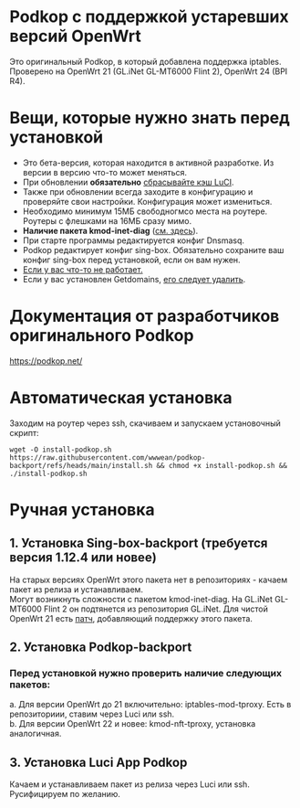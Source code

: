 # Podkop с поддержкой устаревших версий OpenWrt

Это оригинальный Podkop, в который добавлена поддержка iptables. Проверено на OpenWrt 21 (GL.iNet GL-MT6000 Flint 2), OpenWrt 24 (BPI R4).

# Вещи, которые нужно знать перед установкой
- Это бета-версия, которая находится в активной разработке. Из версии в версию что-то может меняться.
- При обновлении **обязательно** [сбрасывайте кэш LuCI](https://podkop.net/docs/clear-browser-cache/).
- Также при обновлении всегда заходите в конфигурацию и проверяйте свои настройки. Конфигурация может измениться.
- Необходимо минимум 15МБ свободногмсо места на роутере. Роутеры с флешками на 16МБ сразу мимо.
- **Наличие пакета kmod-inet-diag** ([см. здесь](#1-установка-sing-box-backport-требуется-версия-1124-или-новее)).
- При старте программы редактируется конфиг Dnsmasq.
- Podkop редактирует конфиг sing-box. Обязательно сохраните ваш конфиг sing-box перед установкой, если он вам нужен.
- [Если у вас что-то не работает.](https://podkop.net/docs/diagnostics/)
- Если у вас установлен Getdomains, [его следует удалить](https://github.com/itdoginfo/domain-routing-openwrt?tab=readme-ov-file#%D1%81%D0%BA%D1%80%D0%B8%D0%BF%D1%82-%D0%B4%D0%BB%D1%8F-%D1%83%D0%B4%D0%B0%D0%BB%D0%B5%D0%BD%D0%B8%D1%8F).

# Документация от разработчиков оригинального Podkop
https://podkop.net/

# Автоматическая установка
Заходим на роутер через ssh, скачиваем и запускаем установочный скрипт:
```
wget -O install-podkop.sh https://raw.githubusercontent.com/wwwean/podkop-backport/refs/heads/main/install.sh && chmod +x install-podkop.sh && ./install-podkop.sh
```

# Ручная установка
## 1. Установка Sing-box-backport (требуется версия 1.12.4 или новее)
На старых версиях OpenWrt этого пакета нет в репозиториях - качаем пакет из релиза и устанавливаем.\
Могут возникнуть сложности с пакетом kmod-inet-diag. На GL.iNet GL-MT6000 Flint 2 он подтянется из репозитория GL.iNet. Для чистой OpenWrt 21 есть [патч](https://github.com/openwrt/openwrt/commit/efc8aff62cb244583a14c30f8d099103b75ced1d.patch), добавляющий поддержку этого пакета.

## 2. Установка Podkop-backport
### Перед установкой нужно проверить наличие следующих пакетов:
a. Для версии OpenWrt до 21 включительно: iptables-mod-tproxy. Есть в репозиториии, ставим через Luci или ssh.\
b. Для версии OpenWrt 22 и новее: kmod-nft-tproxy, установка аналогичная.

## 3. Установка Luci App Podkop
Качаем и устанавливаем пакет из релиза через Luci или ssh. Русифицируем по желанию.

